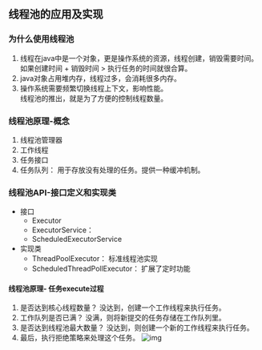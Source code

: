 ## 线程池的应用及实现

### 为什么使用线程池
1. 线程在java中是一个对象，更是操作系统的资源，线程创建，销毁需要时间。如果创建时间 + 销毁时间 > 执行任务的时间就很合算。
2. java对象占用堆内存，线程过多，会消耗很多内存。
3. 操作系统需要频繁切换线程上下文，影响性能。  
线程池的推出，就是为了方便的控制线程数量。
### 线程池原理-概念
1. 线程池管理器
2. 工作线程
3. 任务接口
4. 任务队列： 用于存放没有处理的任务。提供一种缓冲机制。
### 线程池API-接口定义和实现类
- 接口
    - Executor
    - ExecutorService： 
    - ScheduledExecutorService
- 实现类
    - ThreadPoolExecutor： 标准线程池实现
    - ScheduledThreadPollExecutor： 扩展了定时功能

#### 线程池原理- 任务execute过程
1. 是否达到核心线程数量？ 没达到，创建一个工作线程来执行任务。
2. 工作队列是否已满？ 没满，则将新提交的任务存储在工作队列里。
3. 是否达到线程池最大数量？ 没达到，则创建一个新的工作线程来执行任务。
4. 最后，执行拒绝策略来处理这个任务。
![img](http://img.jeepxie.net/upload/e/c3/ec35bc86c60a2b64f70a7dc45c774921_thumb.png)